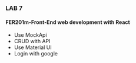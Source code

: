 ### LAB 7
#### FER201m-Front-End web development with React
* Use MockApi
* CRUD with API
* Use Material UI
* Login with google
